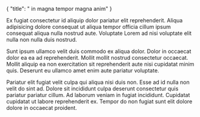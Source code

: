 {
  "title": " in magna tempor magna anim"
}

Ex fugiat consectetur id aliquip dolor pariatur elit reprehenderit. Aliqua adipisicing dolore consequat ut aliqua tempor officia cillum ipsum consequat aliqua nulla nostrud aute. Voluptate Lorem ad nisi voluptate elit nulla non nulla duis nostrud.

Sunt ipsum ullamco velit duis commodo ex aliqua dolor. Dolor in occaecat dolor ea ea ad reprehenderit. Mollit mollit nostrud consectetur occaecat. Mollit aliquip ea non exercitation sit reprehenderit aute nisi cupidatat minim quis. Deserunt eu ullamco amet enim aute pariatur voluptate.

Pariatur elit fugiat velit culpa qui aliqua nisi duis non. Esse ad id nulla non velit do sint ad. Dolore sit incididunt culpa deserunt consectetur quis pariatur pariatur cillum. Ad laborum veniam in fugiat incididunt. Cupidatat cupidatat ut labore reprehenderit ex. Tempor do non fugiat sunt elit dolore dolore in occaecat proident.